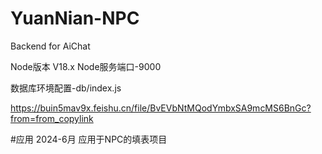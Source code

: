 # YuanNian-NPC
Backend for AiChat

Node版本
V18.x
Node服务端口-9000

数据库环境配置-db/index.js


https://buin5mav9x.feishu.cn/file/BvEVbNtMQodYmbxSA9mcMS6BnGc?from=from_copylink

#应用
2024-6月
应用于NPC的填表项目